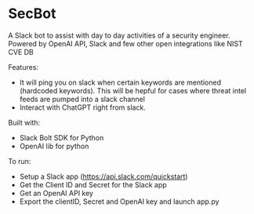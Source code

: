 # SecBot
A Slack bot to assist with day to day activities of a security engineer. 
Powered by OpenAI API, Slack and few other open integrations like NIST CVE DB

Features:
* It will ping you on slack when certain keywords are mentioned (hardcoded keywords). This will be hepful for cases where threat intel feeds are pumped into a slack channel
* Interact with ChatGPT right from slack.

Built with:
* Slack Bolt SDK for Python
* OpenAI lib for python

To run:
* Setup a Slack app (https://api.slack.com/quickstart)
* Get the Client ID and Secret for the Slack app
* Get an OpenAI API key
* Export the clientID, Secret and OpenAI key and launch app.py
